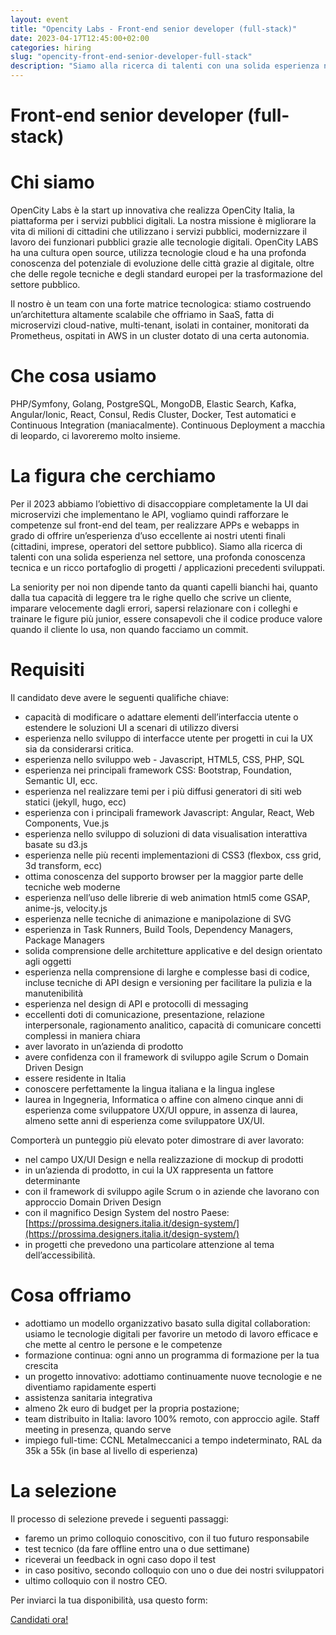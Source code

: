 ```yaml
---
layout: event
title: "Opencity Labs - Front-end senior developer (full-stack)"
date: 2023-04-17T12:45:00+02:00
categories: hiring
slug: "opencity-front-end-senior-developer-full-stack"
description: "Siamo alla ricerca di talenti con una solida esperienza nel settore, una profonda conoscenza tecnica e un ricco portafoglio di progetti / applicazioni precedenti sviluppati."
---
```


# Front-end senior developer (full-stack)

# Chi siamo

OpenCity Labs è la start up innovativa che realizza OpenCity Italia, la piattaforma per i servizi pubblici digitali. La nostra missione è migliorare la vita di milioni di cittadini che utilizzano i servizi pubblici, modernizzare il lavoro dei funzionari pubblici grazie alle tecnologie digitali. OpenCity LABS ha una cultura open source, utilizza tecnologie cloud e ha una profonda conoscenza del potenziale di evoluzione delle città grazie al digitale, oltre che delle regole tecniche e degli standard europei per la trasformazione del settore pubblico.

Il nostro è un team con una forte matrice tecnologica: stiamo costruendo un’architettura altamente scalabile che offriamo in SaaS, fatta di microservizi cloud-native, multi-tenant, isolati in container, monitorati da Prometheus, ospitati in AWS in un cluster dotato di una certa autonomia.

# Che cosa usiamo

PHP/Symfony, Golang, PostgreSQL, MongoDB, Elastic Search, Kafka, Angular/Ionic, React, Consul, Redis Cluster, Docker, Test automatici e Continuous Integration (maniacalmente). Continuous Deployment a macchia di leopardo, ci lavoreremo molto insieme.

# La figura che cerchiamo

Per il 2023 abbiamo l’obiettivo di disaccoppiare completamente la UI dai microservizi che implementano le API, vogliamo quindi rafforzare le competenze sul front-end del team, per realizzare APPs e webapps in grado di offrire un’esperienza d’uso eccellente ai nostri utenti finali (cittadini, imprese, operatori del settore pubblico). Siamo alla ricerca di talenti con una solida esperienza nel settore, una profonda conoscenza tecnica e un ricco portafoglio di progetti / applicazioni precedenti sviluppati.

La seniority per noi non dipende tanto da quanti capelli bianchi hai, quanto dalla tua capacità di leggere tra le righe quello che scrive un cliente, imparare velocemente dagli errori, sapersi relazionare con i colleghi e trainare le figure più junior, essere consapevoli che il codice produce valore quando il cliente lo usa, non quando facciamo un commit.

# Requisiti

Il candidato deve avere le seguenti qualifiche chiave:

- capacità di modificare o adattare elementi dell’interfaccia utente o estendere le soluzioni UI a scenari di utilizzo diversi
- esperienza nello sviluppo di interfacce utente per progetti in cui la UX sia da considerarsi critica.
- esperienza nello sviluppo web - Javascript, HTML5, CSS, PHP, SQL
- esperienza nei principali framework CSS: Bootstrap, Foundation, Semantic UI, ecc.
- esperienza nel realizzare temi per i più diffusi generatori di siti web statici (jekyll, hugo, ecc)
- esperienza con i principali framework Javascript: Angular, React, Web Components, Vue.js
- esperienza nello sviluppo di soluzioni di data visualisation interattiva basate su d3.js
- esperienza nelle più recenti implementazioni di CSS3 (flexbox, css grid, 3d transform, ecc)
- ottima conoscenza del supporto browser per la maggior parte delle tecniche web moderne
- esperienza nell’uso delle librerie di web animation html5 come GSAP, anime-js, velocity.js
- esperienza nelle tecniche di animazione e manipolazione di SVG
- esperienza in Task Runners, Build Tools, Dependency Managers, Package Managers
- solida comprensione delle architetture applicative e del design orientato agli oggetti
- esperienza nella comprensione di larghe e complesse basi di codice, incluse tecniche di API design e versioning per facilitare la pulizia e la manutenibilità
- esperienza nel design di API e protocolli di messaging
- eccellenti doti di comunicazione, presentazione, relazione interpersonale, ragionamento analitico, capacità di comunicare concetti complessi in maniera chiara
- aver lavorato in un’azienda di prodotto
- avere confidenza con il framework di sviluppo agile Scrum o Domain Driven Design
- essere residente in Italia
- conoscere perfettamente la lingua italiana e la lingua inglese
- laurea in Ingegneria, Informatica o affine con almeno cinque anni di esperienza come sviluppatore UX/UI oppure, in assenza di laurea, almeno sette anni di esperienza come sviluppatore UX/UI.

Comporterà un punteggio più elevato poter dimostrare di aver lavorato:

- nel campo UX/UI Design e nella realizzazione di mockup di prodotti
- in un’azienda di prodotto, in cui la UX rappresenta un fattore determinante
- con il framework di sviluppo agile Scrum o in aziende che lavorano con approccio Domain Driven Design
- con il magnifico Design System del nostro Paese: [https://prossima.designers.italia.it/design-system/](https://prossima.designers.italia.it/design-system/)
- in progetti che prevedono una particolare attenzione al tema dell’accessibilità.

# Cosa offriamo

- adottiamo un modello organizzativo basato sulla digital collaboration: usiamo le tecnologie digitali per favorire un metodo di lavoro efficace e che mette al centro le persone e le competenze
- formazione continua: ogni anno un programma di formazione per la tua crescita
- un progetto innovativo: adottiamo continuamente nuove tecnologie e ne diventiamo rapidamente esperti
- assistenza sanitaria integrativa
- almeno 2k euro di budget per la propria postazione;
- team distribuito in Italia: lavoro 100% remoto, con approccio agile. Staff meeting in presenza, quando serve
- impiego full-time: CCNL Metalmeccanici a tempo indeterminato, RAL da 35k a 55k (in base al livello di esperienza)

# La selezione

Il processo di selezione prevede i seguenti passaggi:

- faremo un primo colloquio conoscitivo, con il tuo futuro responsabile
- test tecnico (da fare offline entro una o due settimane)
- riceverai un feedback in ogni caso dopo il test
- in caso positivo, secondo colloquio con uno o due dei nostri sviluppatori
- ultimo colloquio con il nostro CEO.

Per inviarci la tua disponibilità, usa questo form:

<a class="btn btn-primary text-white btn-lg mt-3" target="_blank" href="https://opencityitalia.it/lavora-con-noi/">Candidati ora!</a>
